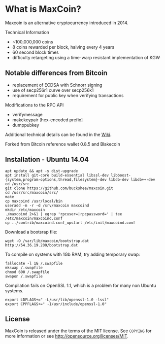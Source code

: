 What is MaxCoin?
==============

Maxcoin is an alternative cryptocurrency introduced in 2014.

Technical Information

+ ~100,000,000 coins
+ 8 coins rewarded per block, halving every 4 years
+ 60 second block times
+ difficulty retargeting using a time-warp resistant implementation of KGW

Notable differences from Bitcoin
-----------------------------

+ replacement of ECDSA with Schnorr signing
+ use of secp256r1 curve over secp256k1
+ requirement for public key when verifying transactions

Modifications to the RPC API
+ verifymessage <publickey> <signature> <message>
+ makekeypair [hex-encoded prefix]
+ dumppubkey <maxcoinaddress>

Additional technical details can be found in the [Wiki](https://github.com/Max-Coin/maxcoin/wiki/_pages).

Forked from Bitcoin reference wallet 0.8.5 and Blakecoin

Installation - Ubuntu 14.04
-----

```
apt update && apt -y dist-upgrade
apt install git-core build-essential libssl-dev libboost-{system,program-options,thread,filesystem}-dev libdb-dev libdb++-dev
cd /usr/src
git clone https://github.com/buckshee/maxcoin.git
cd /usr/src/maxcoin/src/
make
cp maxcoind /usr/local/bin
useradd -m -r -d /srv/maxcoin maxcoind
mkdir /etc/maxcoin
./maxcoind 2>&1 | egrep 'rpcuser=|rpcpassword=' | tee /etc/maxcoin/maxcoind.conf
cp ../contrib/maxcoind.conf_upstart /etc/init/maxcoind.conf
```

Download a bootsrap file:

`wget -O /var/lib/maxcoin/bootstrap.dat http://54.36.19.200/bootstrap.dat`


To compile on systems with 1Gb RAM, try adding temporary swap:

```
fallocate -l 1G /.swapfile
mkswap /.swapfile
chmod 600 /.swapfile
swapon /.swapfile
```

Compilation fails on OpenSSL 1.1, which is a problem for many non Ubuntu systems.

```
export LDFLAGS+=" -L/usr/lib/openssl-1.0 -lssl"
export CPPFLAGS+=" -I/usr/include/openssl-1.0"
```

License
------

MaxCoin is released under the terms of the MIT license. See `COPYING` for more
information or see http://opensource.org/licenses/MIT.
